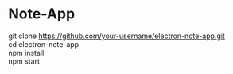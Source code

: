 ﻿# Note-App

git clone https://github.com/your-username/electron-note-app.git <br />
cd electron-note-app <br />
npm install <br />
npm start <br />
